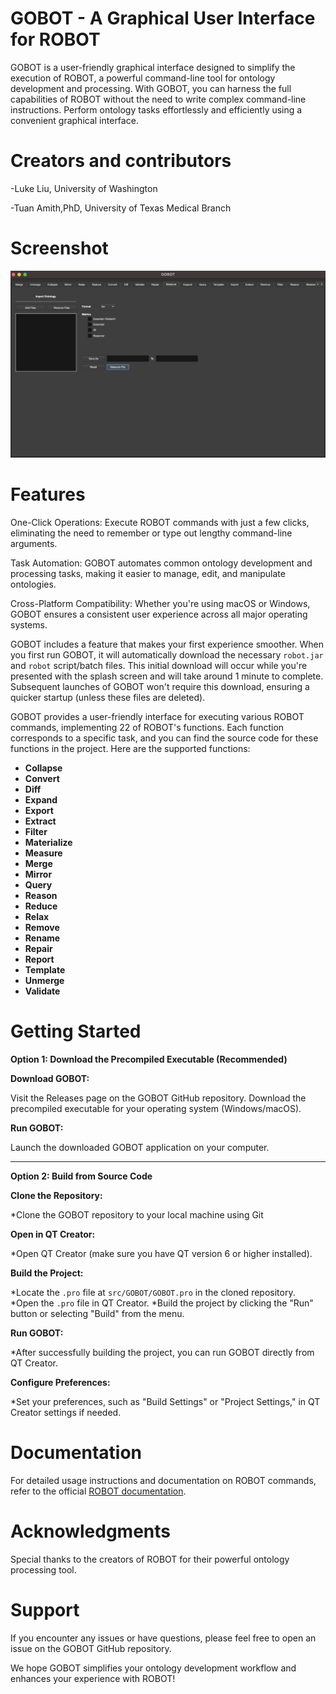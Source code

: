 # GOBOT - A Graphical User Interface for ROBOT
GOBOT is a user-friendly graphical interface designed to simplify the execution of ROBOT, a powerful command-line tool for ontology development and processing. With GOBOT, you can harness the full capabilities of ROBOT without the need to write complex command-line instructions. Perform ontology tasks effortlessly and efficiently using a convenient graphical interface.

# Creators and contributors

-Luke Liu, University of Washington

-Tuan Amith,PhD, University of Texas Medical Branch

# Screenshot
![Screenshot](images/GUIscreenshot.png)

# Features
One-Click Operations: Execute ROBOT commands with just a few clicks, eliminating the need to remember or type out lengthy command-line arguments.

Task Automation: GOBOT automates common ontology development and processing tasks, making it easier to manage, edit, and manipulate ontologies.

Cross-Platform Compatibility: Whether you're using macOS or Windows, GOBOT ensures a consistent user experience across all major operating systems.

GOBOT includes a feature that makes your first experience smoother. When you first run GOBOT, it will automatically download the necessary `robot.jar` and `robot` script/batch files. This initial download will occur while you're presented with the splash screen and will take around 1 minute to complete. Subsequent launches of GOBOT won't require this download, ensuring a quicker startup (unless these files are deleted).

GOBOT provides a user-friendly interface for executing various ROBOT commands, implementing 22 of ROBOT's functions. Each function corresponds to a specific task, and you can find the source code for these functions in the project. Here are the supported functions:

- **Collapse**
- **Convert**
- **Diff**
- **Expand**
- **Export**
- **Extract**
- **Filter**
- **Materialize**
- **Measure**
- **Merge**
- **Mirror**
- **Query**
- **Reason**
- **Reduce**
- **Relax**
- **Remove**
- **Rename**
- **Repair**
- **Report**
- **Template**
- **Unmerge**
- **Validate**

# Getting Started

**Option 1: Download the Precompiled Executable (Recommended)**

**Download GOBOT:**

Visit the Releases page on the GOBOT GitHub repository.
Download the precompiled executable for your operating system (Windows/macOS).

**Run GOBOT:**

Launch the downloaded GOBOT application on your computer.

---

**Option 2: Build from Source Code**

**Clone the Repository:**

*Clone the GOBOT repository to your local machine using Git

**Open in QT Creator:**

*Open QT Creator (make sure you have QT version 6 or higher installed).

**Build the Project:**

*Locate the `.pro` file at `src/GOBOT/GOBOT.pro` in the cloned repository.
*Open the `.pro` file in QT Creator.
*Build the project by clicking the "Run" button or selecting "Build" from the menu.

**Run GOBOT:**

*After successfully building the project, you can run GOBOT directly from QT Creator.

**Configure Preferences:**

*Set your preferences, such as "Build Settings" or "Project Settings," in QT Creator settings if needed.

# Documentation
For detailed usage instructions and documentation on ROBOT commands, refer to the official [ROBOT documentation](https://robot.obolibrary.org/).

# Acknowledgments
Special thanks to the creators of ROBOT for their powerful ontology processing tool.

# Support
If you encounter any issues or have questions, please feel free to open an issue on the GOBOT GitHub repository.

We hope GOBOT simplifies your ontology development workflow and enhances your experience with ROBOT!

